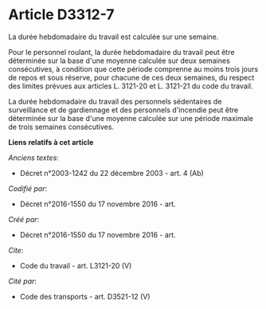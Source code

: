 # Article D3312-7

La durée hebdomadaire du travail est calculée sur une semaine. 

Pour le personnel roulant, la durée hebdomadaire du travail peut être déterminée sur la base d'une moyenne calculée sur deux
semaines consécutives, à condition que cette période comprenne au moins trois jours de repos et sous réserve, pour chacune de
ces deux semaines, du respect des limites prévues aux articles L. 3121-20 et L. 3121-21 du code du travail. 

La durée hebdomadaire du travail des personnels sédentaires de surveillance et de gardiennage et des personnels d'incendie
peut être déterminée sur la base d'une moyenne calculée sur une période maximale de trois semaines consécutives.

**Liens relatifs à cet article**

_Anciens textes_:

  - Décret n°2003-1242 du 22 décembre 2003 - art. 4 (Ab)

_Codifié par_:

  - Décret n°2016-1550 du 17 novembre 2016 - art.

_Créé par_:

  - Décret n°2016-1550 du 17 novembre 2016 - art.

_Cite_:

  - Code du travail - art. L3121-20 (V)

_Cité par_:

  - Code des transports - art. D3521-12 (V)
